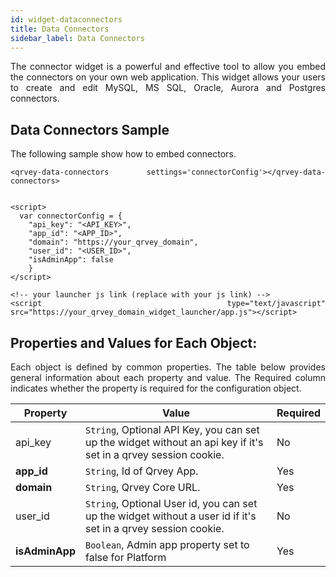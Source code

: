 ```yaml
---
id: widget-dataconnectors
title: Data Connectors
sidebar_label: Data Connectors
---
```

<div style="text-align: justify">

The connector widget is a powerful and effective tool to allow you embed the connectors on your own web application. This widget allows your users to create and edit MySQL, MS SQL, Oracle, Aurora and Postgres connectors.

## Data Connectors Sample
The following sample show how to embed connectors.

```
<qrvey-data-connectors settings='connectorConfig'></qrvey-data-connectors>


<script>
  var connectorConfig = {
    "api_key": "<API_KEY>",
    "app_id": "<APP_ID>",
    "domain": "https://your_qrvey_domain",
    "user_id": "<USER_ID>",
    "isAdminApp": false 
    }
</script>

<!-- your launcher js link (replace with your js link) -->
<script type="text/javascript" src="https://your_qrvey_domain_widget_launcher/app.js"></script>
```




## Properties and Values for Each Object:

Each object is defined by common properties. The table below provides general information about each property and value. The Required column indicates whether the property is required for the configuration object.

| **Property** | **Value** | **Required** |
| --- | --- | --- |
| api_key | `String`, Optional API Key, you can set up the widget without an api key if it&#39;s set in a qrvey session cookie. | No |
| **app_id** | `String`, Id of Qrvey App. | Yes |
| **domain** | `String`, Qrvey Core URL. | Yes |
| user_id | `String`, Optional User id, you can set up the widget without a user id if it&#39;s set in a qrvey session cookie. | No  |
| **isAdminApp** | `Boolean`, Admin app property set to false for Platform | Yes |

